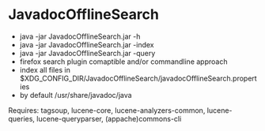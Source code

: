# JavadocOfflineSearch
 * java -jar JavadocOfflineSearch.jar  -h
 * java -jar JavadocOfflineSearch.jar  -index
 * java -jar JavadocOfflineSearch.jar  -query
 * firefox search plugin comaptible and/or commandline approach
 * index all files in $XDG_CONFIG_DIR/JavadocOfflineSearch/javadocOfflineSearch.properties
 * by default /usr/share/javadoc/java

Requires: tagsoup, lucene-core, lucene-analyzers-common, lucene-queries, lucene-queryparser, (appache)commons-cli
